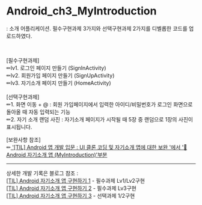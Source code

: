 # Android_ch3_MyIntroduction
: 소개 어플리케이션. 필수구현과제 3가지와 선택구현과제 2가지를 디벨롭한 코드를 업로드하였다.

<br>

[필수구현과제] <br>
✏lv1. 로그인 페이지 만들기 (SignInActivity) <br>
✏lv2. 회원가입 페이지 만들기 (SignUpActivity) <br>
✏lv3. 자기소개 페이지 만들기 (HomeActivity) <br>
<br>
[선택구현과제] <br>
✏1. 화면 이동 + @ : 회원 가입페이지에서 입력한 아이디/비밀번호가 로그인 화면으로 돌아올 때 자동 입력되는 기능 <br>
✏2. 자기 소개 랜덤 사진 : 자기소개 페이지가 시작될 때 5장 중 랜덤으로 1장의 사진이 표시됩니다. <br>

[보완사항 참조] <br>
✏[	&#39;[TIL] Android 앱 개발 입문 : UI 클론 코딩 및 자기소개 앱에 대한 보완	&#39;에서 	&#39;📖Android 자기소개 앱 (MyIntroduction)&#39;부분](https://velog.io/@wiz_hey/TIL-Android-%EC%95%B1-%EA%B0%9C%EB%B0%9C-%EC%9E%85%EB%AC%B8-UI-%ED%81%B4%EB%A1%A0-%EC%BD%94%EB%94%A9-%EB%B0%8F-%EC%9E%90%EA%B8%B0%EC%86%8C%EA%B0%9C-%EC%95%B1%EC%97%90-%EB%8C%80%ED%95%9C-%EB%B3%B4%EC%99%84#android-%EC%9E%90%EA%B8%B0%EC%86%8C%EA%B0%9C-%EC%95%B1)

<hr>

상세한 개발 기록은 블로그 참조 : <br>
[[TIL] Android 자기소개 앱 구현하기 1](https://velog.io/@wiz_hey/TIL-Android-%EC%9E%90%EA%B8%B0%EC%86%8C%EA%B0%9C-%EC%95%B1-%EA%B5%AC%ED%98%84%ED%95%98%EA%B8%B0-1) - 필수과제 Lv1/Lv2구현 <br>
[[TIL] Android 자기소개 앱 구현하기 2](https://velog.io/@wiz_hey/TIL-Android-%EC%9E%90%EA%B8%B0%EC%86%8C%EA%B0%9C-%EC%95%B1-%EA%B5%AC%ED%98%84%ED%95%98%EA%B8%B0-2) - 필수과제 Lv3구현 <br>
[[TIL] Android 자기소개 앱 구현하기 3](https://velog.io/@wiz_hey/TIL-Android-%EC%9E%90%EA%B8%B0%EC%86%8C%EA%B0%9C-%EC%95%B1-%EA%B5%AC%ED%98%84%ED%95%98%EA%B8%B0-3) - 선택과제 1/2구현 <br>
